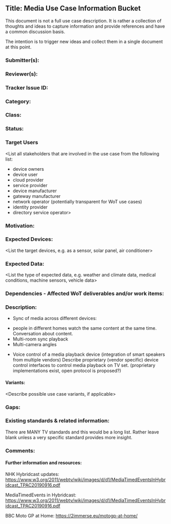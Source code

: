 ## Title: Media Use Case Information Bucket


This document is not a full use case description. It is rather a collection of 
thoughts and ideas to capture information and provide references and have a common discussion basis.

The intention is to trigger new ideas and collect them in a single document at this point.

### Submitter(s): 

<Put your name here>

### Reviewer(s):

<Suggest reviewers>

### Tracker Issue ID:

<please leave blank>

### Category:

<please leave blank>

### Class: 

<please leave blank>

### Status: 

<please leave blank>

### Target Users

<List all stakeholders that are involved in the use case from the following list:
- device owners
- device user
- cloud provider
- service provider
- device manufacturer
- gateway manufacturer
- network operator (potentially transparent for WoT use cases)
- identity provider
- directory service operator>

### Motivation:

<Provide a description of the problem that is solved by the use case and a reason why this use case is important for the users>

### Expected Devices:

<List the target devices, e.g. as a sensor, solar panel, air conditioner>

### Expected Data:

<List the type of expected data, e.g. weather and climate data, medical conditions, machine sensors, vehicle data>

### Dependencies - Affected WoT deliverables and/or work items:

<List the affected WoT deliverables that have to be changed to enable this use case>

### Description:

<Provide a description from the users perspective>

* Sync of media across different devices:
- people in different homes watch the same content at the same time. Conversation about content.
- Multi-room sync playback
- Multi-camera angles 

* Voice control of a media playback device (integration of smart speakers from multiple vendors)
Describe proprietary (vendor specific) device control interfaces to control media playback on TV set.
(proprietary implementations exist, open protocol is proposed?)

#### Variants:

<Describe possible use case variants, if applicable>

### Gaps:

<Describe any gaps that are not addressed in the current WoT standards and building blocks>

### Existing standards & related information:

<Provide links to relevant standards that are relevant for this use case>
There are MANY TV standards and this would be a long list. Rather leave blank 
unless a very specific standard provides more insight.

### Comments:

#### Further information and resources:

NHK Hybridcast updates:
https://www.w3.org/2011/webtv/wiki/images/d/d1/MediaTimedEventsInHybridcast_TPAC20190916.pdf 

MediaTimedEvents in Hybridcast:
https://www.w3.org/2011/webtv/wiki/images/d/d1/MediaTimedEventsInHybridcast_TPAC20190916.pdf 

BBC Moto GP at Home:
https://2immerse.eu/motogp-at-home/  

